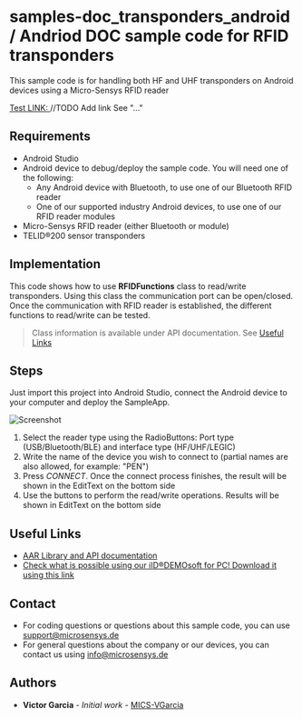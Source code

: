 # samples-doc_transponders_android / Andriod DOC sample code for RFID transponders
This sample code is for handling both HF and UHF transponders on Android devices using a Micro-Sensys RFID reader

[Test LINK: ](../doc/communication-modes/spc)
//TODO Add link See "..."

## Requirements
* Android Studio
* Android device to debug/deploy the sample code. You will need one of the following:
	* Any Android device with Bluetooth, to use one of our Bluetooth RFID reader
	* One of our supported industry Android devices, to use one of our RFID reader modules
* Micro-Sensys RFID reader (either Bluetooth or module)
* TELID®200 sensor transponders

## Implementation
This code shows how to use **RFIDFunctions** class to read/write transponders. 
Using this class the communication port can be open/closed. Once the communication with RFID reader is established, the different functions to read/write can be tested.

> Class information is available under API documentation. See [Useful Links](#Useful-Links)

## Steps
Just import this project into Android Studio, connect the Android device to your computer and deploy the SampleApp.

![Screenshot](screenshot/SampleApp_GetSensor_AndroidJava.png)

 1. Select the reader type using the RadioButtons: Port type (USB/Bluetooth/BLE) and interface type (HF/UHF/LEGIC)
 2. Write the name of the device you wish to connect to (partial names are also allowed, for example: "PEN")
 3. Press *CONNECT*. Once the connect process finishes, the result will be shown in the EditText on the bottom side
 4. Use the buttons to perform the read/write operations. Results will be shown in EditText on the bottom side

## Useful Links

 - [AAR Library and API documentation](https://www.microsensys.de/downloads/DevSamples/Libraries/Android/microsensysRFID%20-%20aar%20library/)
 - [Check what is possible using our iID®DEMOsoft for PC! Download it using this link](https://www.microsensys.de/downloads/CDContent/Install/iID%c2%ae%20DEMOsoft.zip)

## Contact

* For coding questions or questions about this sample code, you can use [support@microsensys.de](mailto:support@microsensys.de)
* For general questions about the company or our devices, you can contact us using [info@microsensys.de](mailto:info@microsensys.de)

## Authors

* **Victor Garcia** - *Initial work* - [MICS-VGarcia](https://github.com/MICS-VGarcia/)

